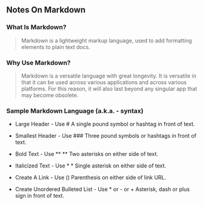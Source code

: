 ## Notes On Markdown
### What Is Markdown?

> Markdown is a lightweight markup language, used to add formatting elements to plain text docs.

### Why Use Markdown?

>Markdown is a versatile language with great longevity. It is versatile in that it can be used across various applications and across various platforms. For this reason, it will also last beyond any singular app that may become obsolete. 

### Sample Markdown Language \(a.k.a. - syntax\)
* Large Header \- Use \#  A single pound symbol or hashtag in front of text.
     
* Smallest Header \- Use \###  Three pound symbols or hashtags in front of text.
     
* Bold Text \- Use \** \**  Two asterisks on either side of text.
* Italicized Text \- Use \* \*  Single asterisk on either side of text.
* Create A Link \- Use \(\) Parenthesis on either side of link URL.
* Create Unordered Bulleted List \- Use \* or \- or \+ Asterisk, dash or plus sign in front of text.


